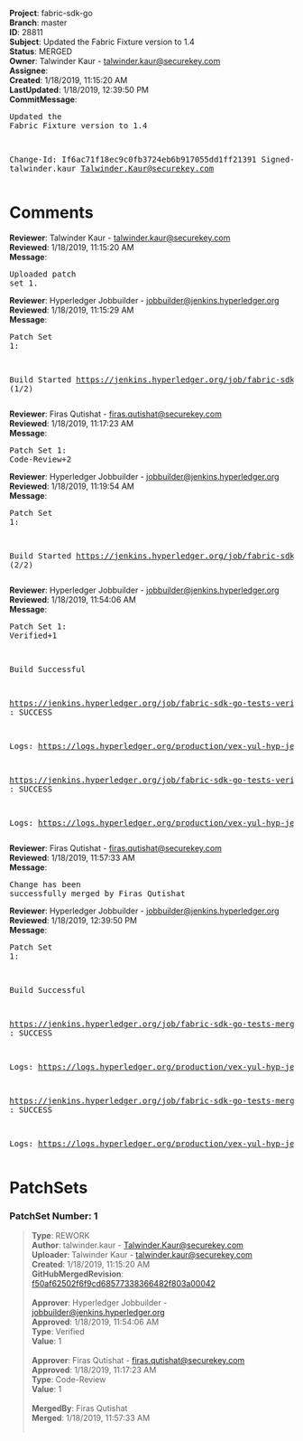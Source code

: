 <strong>Project</strong>: fabric-sdk-go<br><strong>Branch</strong>: master<br><strong>ID</strong>: 28811<br><strong>Subject</strong>: Updated the Fabric Fixture version to 1.4<br><strong>Status</strong>: MERGED<br><strong>Owner</strong>: Talwinder Kaur - talwinder.kaur@securekey.com<br><strong>Assignee</strong>:<br><strong>Created</strong>: 1/18/2019, 11:15:20 AM<br><strong>LastUpdated</strong>: 1/18/2019, 12:39:50 PM<br><strong>CommitMessage</strong>:<br><pre>Updated the Fabric Fixture version to 1.4

Change-Id: If6ac71f18ec9c0fb3724eb6b917055dd1ff21391
Signed-off-by: talwinder.kaur <Talwinder.Kaur@securekey.com>
</pre><h1>Comments</h1><strong>Reviewer</strong>: Talwinder Kaur - talwinder.kaur@securekey.com<br><strong>Reviewed</strong>: 1/18/2019, 11:15:20 AM<br><strong>Message</strong>: <pre>Uploaded patch set 1.</pre><strong>Reviewer</strong>: Hyperledger Jobbuilder - jobbuilder@jenkins.hyperledger.org<br><strong>Reviewed</strong>: 1/18/2019, 11:15:29 AM<br><strong>Message</strong>: <pre>Patch Set 1:

Build Started https://jenkins.hyperledger.org/job/fabric-sdk-go-tests-verify-s390x/4343/ (1/2)</pre><strong>Reviewer</strong>: Firas Qutishat - firas.qutishat@securekey.com<br><strong>Reviewed</strong>: 1/18/2019, 11:17:23 AM<br><strong>Message</strong>: <pre>Patch Set 1: Code-Review+2</pre><strong>Reviewer</strong>: Hyperledger Jobbuilder - jobbuilder@jenkins.hyperledger.org<br><strong>Reviewed</strong>: 1/18/2019, 11:19:54 AM<br><strong>Message</strong>: <pre>Patch Set 1:

Build Started https://jenkins.hyperledger.org/job/fabric-sdk-go-tests-verify-x86_64/4199/ (2/2)</pre><strong>Reviewer</strong>: Hyperledger Jobbuilder - jobbuilder@jenkins.hyperledger.org<br><strong>Reviewed</strong>: 1/18/2019, 11:54:06 AM<br><strong>Message</strong>: <pre>Patch Set 1: Verified+1

Build Successful 

https://jenkins.hyperledger.org/job/fabric-sdk-go-tests-verify-s390x/4343/ : SUCCESS

Logs: https://logs.hyperledger.org/production/vex-yul-hyp-jenkins-3/fabric-sdk-go-tests-verify-s390x/4343

https://jenkins.hyperledger.org/job/fabric-sdk-go-tests-verify-x86_64/4199/ : SUCCESS

Logs: https://logs.hyperledger.org/production/vex-yul-hyp-jenkins-3/fabric-sdk-go-tests-verify-x86_64/4199</pre><strong>Reviewer</strong>: Firas Qutishat - firas.qutishat@securekey.com<br><strong>Reviewed</strong>: 1/18/2019, 11:57:33 AM<br><strong>Message</strong>: <pre>Change has been successfully merged by Firas Qutishat</pre><strong>Reviewer</strong>: Hyperledger Jobbuilder - jobbuilder@jenkins.hyperledger.org<br><strong>Reviewed</strong>: 1/18/2019, 12:39:50 PM<br><strong>Message</strong>: <pre>Patch Set 1:

Build Successful 

https://jenkins.hyperledger.org/job/fabric-sdk-go-tests-merge-x86_64/962/ : SUCCESS

Logs: https://logs.hyperledger.org/production/vex-yul-hyp-jenkins-3/fabric-sdk-go-tests-merge-x86_64/962

https://jenkins.hyperledger.org/job/fabric-sdk-go-tests-merge-s390x/911/ : SUCCESS

Logs: https://logs.hyperledger.org/production/vex-yul-hyp-jenkins-3/fabric-sdk-go-tests-merge-s390x/911</pre><h1>PatchSets</h1><h3>PatchSet Number: 1</h3><blockquote><strong>Type</strong>: REWORK<br><strong>Author</strong>: talwinder.kaur - Talwinder.Kaur@securekey.com<br><strong>Uploader</strong>: Talwinder Kaur - talwinder.kaur@securekey.com<br><strong>Created</strong>: 1/18/2019, 11:15:20 AM<br><strong>GitHubMergedRevision</strong>: [f50af62502f6f9cd68577338366482f803a00042](https://github.com/hyperledger-gerrit-archive/fabric-sdk-go/commit/f50af62502f6f9cd68577338366482f803a00042)<br><br><strong>Approver</strong>: Hyperledger Jobbuilder - jobbuilder@jenkins.hyperledger.org<br><strong>Approved</strong>: 1/18/2019, 11:54:06 AM<br><strong>Type</strong>: Verified<br><strong>Value</strong>: 1<br><br><strong>Approver</strong>: Firas Qutishat - firas.qutishat@securekey.com<br><strong>Approved</strong>: 1/18/2019, 11:17:23 AM<br><strong>Type</strong>: Code-Review<br><strong>Value</strong>: 1<br><br><strong>MergedBy</strong>: Firas Qutishat<br><strong>Merged</strong>: 1/18/2019, 11:57:33 AM<br><br></blockquote>